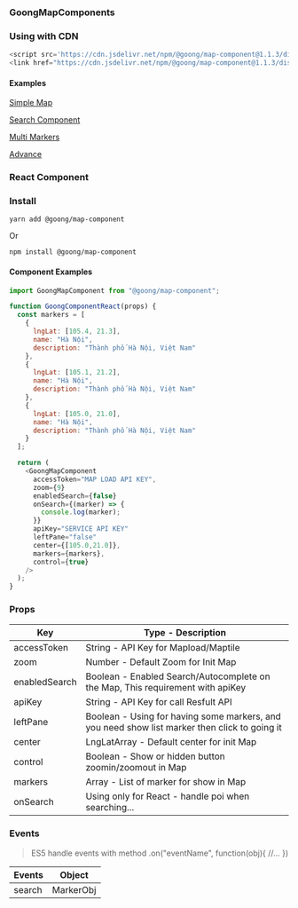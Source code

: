 ### GoongMapComponents

### Using with CDN
```js
<script src='https://cdn.jsdelivr.net/npm/@goong/map-component@1.1.3/dist/goong-maps-component.min.js'></script>
<link href="https://cdn.jsdelivr.net/npm/@goong/map-component@1.1.3/dist/goong-maps-component.min.css" rel="stylesheet" type="text/css"/>
```

#### Examples

[ Simple Map ](https://github.com/goong-io/goong-maps-component/blob/master/examples/simple.html)

[ Search Component ](https://github.com/goong-io/goong-maps-component/blob/master/examples/search-component.html)

[ Multi Markers ](https://github.com/goong-io/goong-maps-component/blob/master/examples/multi-markers.html)

[ Advance ](https://github.com/goong-io/goong-maps-component/blob/master/examples/advance.html)

### React Component

### Install

```
yarn add @goong/map-component
```

Or

```
npm install @goong/map-component
```

#### Component Examples

```js
import GoongMapComponent from "@goong/map-component";

function GoongComponentReact(props) {
  const markers = [
    {
      lngLat: [105.4, 21.3],
      name: "Hà Nội",
      description: "Thành phố Hà Nội, Việt Nam"
    },
    {
      lngLat: [105.1, 21.2],
      name: "Hà Nội",
      description: "Thành phố Hà Nội, Việt Nam"
    },
    {
      lngLat: [105.0, 21.0],
      name: "Hà Nội",
      description: "Thành phố Hà Nội, Việt Nam"
    }
  ];

  return (
    <GoongMapComponent
      accessToken="MAP LOAD API KEY",
      zoom={9}
      enabledSearch={false}
      onSearch={(marker) => {
        console.log(marker);
      }}
      apiKey="SERVICE API KEY"
      leftPane="false"
      center={[105.0,21.0]},
      markers={markers},
      control={true}
    /> 
  );
}
```

### Props

| Key         | Type - Description |
| ----------- | ----------- |
| accessToken | String - API Key for Mapload/Maptile   |
| zoom        | Number - Default Zoom for Init Map        |
| enabledSearch | Boolean - Enabled Search/Autocomplete on the Map, This requirement with apiKey |
| apiKey | String - API Key for call Resfult API |
| leftPane | Boolean - Using for having some markers, and you need show list marker then click to going it |
| center | LngLatArray - Default center for init Map |
| control | Boolean - Show or hidden button zoomin/zoomout in Map |
| markers | Array<Markers> - List of marker for show in Map |
| onSearch | Using only for React - handle poi when searching... |

### Events

> ES5 handle events with method .on("eventName", function(obj){ //... })

| Events | Object |
| ------ | ------ |
| search | MarkerObj |
